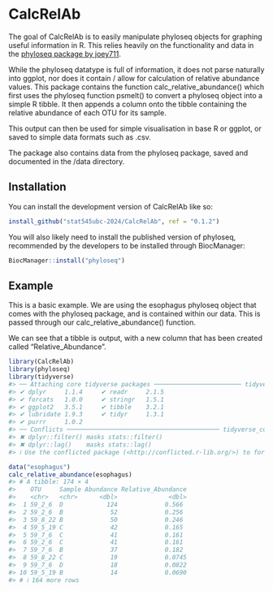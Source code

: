 
<!-- README.md is generated from README.Rmd. Please edit that file -->

# CalcRelAb

<!-- badges: start -->
<!-- badges: end -->

The goal of CalcRelAb is to easily manipulate phyloseq objects for
graphing useful information in R. This relies heavily on the
functionality and data in the [phyloseq package by
joey711](https://joey711.github.io/phyloseq/).

While the phyloseq datatype is full of information, it does not parse
naturally into ggplot, nor does it contain / allow for calculation of
relative abundance values. This package contains the function
calc_relative_abundance() which first uses the phyloseq function
psmelt() to convert a phyloseq object into a simple R tibble. It then
appends a column onto the tibble containing the relative abundance of
each OTU for its sample.

This output can then be used for simple visualisation in base R or
ggplot, or saved to simple data formats such as .csv.

The package also contains data from the phyloseq package, saved and
documented in the /data directory.

## Installation

You can install the development version of CalcRelAb like so:

``` r
install_github("stat545ubc-2024/CalcRelAb", ref = "0.1.2")
```

You will also likely need to install the published version of phyloseq,
recommended by the developers to be installed through BiocManager:

``` r
BiocManager::install("phyloseq")
```

## Example

This is a basic example. We are using the esophagus phyloseq object that
comes with the phyloseq package, and is contained within our data. This
is passed through our calc_relative_abundance() function.

We can see that a tibble is output, with a new column that has been
created called “Relative_Abundance”.

``` r
library(CalcRelAb)
library(phyloseq)
library(tidyverse)
#> ── Attaching core tidyverse packages ──────────────────────── tidyverse 2.0.0 ──
#> ✔ dplyr     1.1.4     ✔ readr     2.1.5
#> ✔ forcats   1.0.0     ✔ stringr   1.5.1
#> ✔ ggplot2   3.5.1     ✔ tibble    3.2.1
#> ✔ lubridate 1.9.3     ✔ tidyr     1.3.1
#> ✔ purrr     1.0.2     
#> ── Conflicts ────────────────────────────────────────── tidyverse_conflicts() ──
#> ✖ dplyr::filter() masks stats::filter()
#> ✖ dplyr::lag()    masks stats::lag()
#> ℹ Use the conflicted package (<http://conflicted.r-lib.org/>) to force all conflicts to become errors

data("esophagus")
calc_relative_abundance(esophagus)
#> # A tibble: 174 × 4
#>    OTU     Sample Abundance Relative_Abundance
#>    <chr>   <chr>      <dbl>              <dbl>
#>  1 59_2_6  D            124             0.566 
#>  2 59_2_6  B             52             0.256 
#>  3 59_8_22 B             50             0.246 
#>  4 59_5_19 C             42             0.165 
#>  5 59_7_6  C             41             0.161 
#>  6 59_2_6  C             41             0.161 
#>  7 59_7_6  B             37             0.182 
#>  8 59_8_22 C             19             0.0745
#>  9 59_7_6  D             18             0.0822
#> 10 59_5_19 B             14             0.0690
#> # ℹ 164 more rows
```
